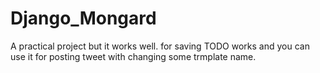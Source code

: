 # Django_Mongard
A practical  project but it works well.
for saving TODO works
and you can use it for posting tweet with changing some trmplate name.
